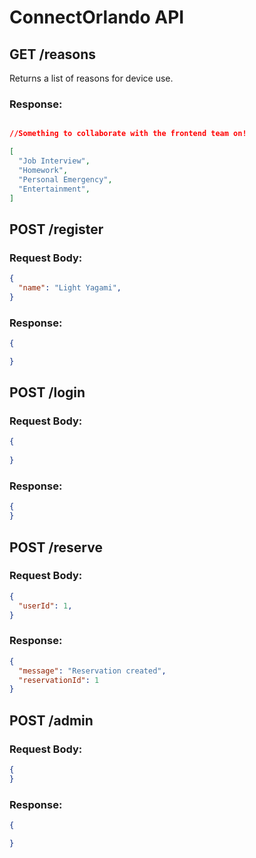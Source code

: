# ConnectOrlando API 

## GET /reasons
Returns a list of reasons for device use.

### Response:
```json

//Something to collaborate with the frontend team on!

[
  "Job Interview",
  "Homework",
  "Personal Emergency",
  "Entertainment",
]
```

## POST /register
### Request Body:
```json
{
  "name": "Light Yagami",
}
```
### Response:
```json
{

}

```

## POST /login


### Request Body:
```json
{
  
}
```

### Response:
```json
{
}
```

## POST /reserve
### Request Body:
```json
{
  "userId": 1,
}
```
### Response:
```json
{
  "message": "Reservation created",
  "reservationId": 1
}
```

## POST /admin
### Request Body:
```json
{
}
```

### Response:
```json
{

}
```